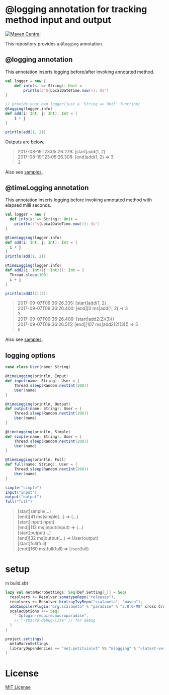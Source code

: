 # @logging annotation for tracking method input and output

[![Maven Central](https://maven-badges.herokuapp.com/maven-central/net.petitviolet/logging_2.12/badge.svg)](https://maven-badges.herokuapp.com/maven-central/net.petitviolet/mlogging_2.12)

This repository provides a `@logging` annotation.

## @logging annotation

This annotation inserts logging before/after invoking annotated method.

```scala
val logger = new {
    def info(s: => String): Unit =
        println(s"${LocalDateTime.now()}: $s")
}

// provide your own logger(just a `String => Unit` function)
@logging(logger.info)
def add(i: Int, j: Int): Int = {
    i + j
}

println(add(1, 2))
```

Outputs are below.

> 2017-08-19T23:05:26.279: [start]add(1, 2)  
> 2017-08-19T23:05:26.308: [end]add(1, 2) => 3  
> 3

Also see [samples](https://github.com/petitviolet/scala-mlogging/blob/master/sample/src/main/scala/net/petitviolet/mlogging/meta/loggingApp.scala).

## @timeLogging annotation

This annotation inserts logging before invoking annotated method with elapsed milli seconds.

```scala
val logger = new {
  def info(s: => String): Unit =
    println(s"${LocalDateTime.now()}: $s")
}

@timeLogging(logger.info)
def add(i: Int, j: Int): Int = {
  i + j
}
println(add(1, 2))

@timeLogging(logger.info)
def add2(i: Int)(j: Int)(): Int = {
  Thread.sleep(100)
  i + j
}

println(add2(2)(3))
```

> 2017-09-07T09:36:26.335: [start]add(1, 2)  
> 2017-09-07T09:36:26.400: [end][0 ms]add(1, 2) => 3  
> 3  
> 2017-09-07T09:36:26.406: [start]add2(2)(3)()  
> 2017-09-07T09:36:26.515: [end][107 ms]add2(2)(3)() => 5  
> 5  

Also see [samples](https://github.com/petitviolet/scala-mlogging/blob/master/sample/src/main/scala/net/petitviolet/mlogging/meta_sample/timeLoggingApp.scala).

## logging options

```scala  
case class User(name: String)

@timeLogging(println, Input)
def input(name: String): User = {
    Thread.sleep(Random.nextInt(200))
    User(name)
}

@timeLogging(println, Output)
def output(name: String): User = {
    Thread.sleep(Random.nextInt(200))
    User(name)
}

@timeLogging(println, Simple)
def simple(name: String): User = {
    Thread.sleep(Random.nextInt(200))
    User(name)
}

@timeLogging(println, Full)
def full(name: String): User = {
    Thread.sleep(Random.nextInt(200))
    User(name)
}

simple("simple")
input("input")
output("output")
full("full")
```

> [start]simple(...)  
> [end][41 ms]simple(...) => (...)  
> [start]input(input)  
> [end][113 ms]input(input) => (...)  
> [start]output(...)  
> [end][32 ms]output(...) => User(output)  
> [start]full(full)  
> [end][160 ms]full(full) => User(full)  

# setup

in build.sbt

```scala
lazy val metaMacroSettings: Seq[Def.Setting[_]] = Seq(
  resolvers += Resolver.sonatypeRepo("releases"),
  resolvers += Resolver.bintrayIvyRepo("scalameta", "maven"),
  addCompilerPlugin("org.scalameta" % "paradise" % "3.0.0-M9" cross CrossVersion.full),
  scalacOptions ++= Seq(
    "-Xplugin-require:macroparadise",
    // "-Ymacro-debug-lite" // for debug
  )
)

project.settings(
  metaMacroSettings,
  libraryDependencies += "net.petitviolet" %% "mlogging" % "<latest-version>"
)
```

# License

[MIT License](https://petitviolet.mit-license.org/)
